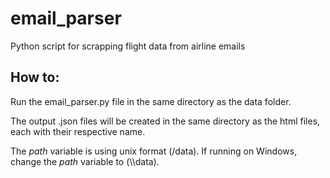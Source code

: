 # email_parser
Python script for scrapping flight data from airline emails

## How to:

Run the email_parser.py file in the same directory as the data folder.

The output .json files will be created in the same directory as the html files, each with their respective name.

The *path* variable is using unix format (/data). If running on Windows, change the *path* variable to (\\\data).

